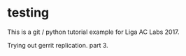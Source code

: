 # testing

This is a git / python tutorial example for Liga AC Labs 2017.

Trying out gerrit replication. part 3.
